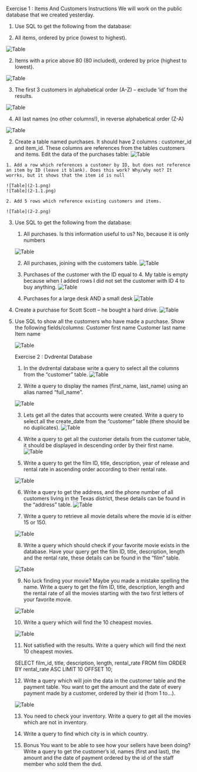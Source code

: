 Exercise 1 : Items And Customers
Instructions
We will work on the public database that we created yesterday.

1. Use SQL to get the following from the database:

  1. All items, ordered by price (lowest to highest).

  ![Table](1-1.png)

  2. Items with a price above 80 (80 included), ordered by price (highest to lowest).

  ![Table](1-2.png)

  3. The first 3 customers in alphabetical order (A-Z) – exclude ‘id’ from the results.

  ![Table](1-3.png)

  4. All last names (no other columns!), in reverse alphabetical order (Z-A)

  ![Table](1-4.png)


  2. Create a table named purchases. It should have 2 columns : customer_id and item_id. These columns are references from the tables customers and items. Edit the data of the purchases table:
  ![Table](2.png)

    1. Add a row which references a customer by ID, but does not reference an item by ID (leave it blank). Does this work? Why/why not? It worrks, but it shows that the item id is null

    ![Table](2-1.png)
    ![Table](2-1.1.png)

    2. Add 5 rows which reference existing customers and items.

    ![Table](2-2.png)

  3. Use SQL to get the following from the database:
      1. All purchases. Is this information useful to us? No, because it is only numbers

      ![Table](3-1.png)


      2. All purchases, joining with the customers table.
      ![Table](3-2.png)


      3. Purchases of the customer with the ID equal to 4.
      My table is empty because when I added rows I did not set the customer with ID 4 to buy anything.
      ![Table](3-3.png)

      4. Purchases for a large desk AND a small desk
      ![Table](3-4.png)


  4. Create a purchase for Scott Scott – he bought a hard drive.
  ![Table](4.png)


  5. Use SQL to show all the customers who have made a purchase. Show the following fields/columns:
      Customer first name
      Customer last name
      Item name

      ![Table](5.png)

      Exercise 2 : Dvdrental Database

      1. In the dvdrental database write a query to select all the columns from the “customer” table.
      ![Table](e1.png)


      2. Write a query to display the names (first_name, last_name) using an alias named “full_name”.

      ![Table](e2.png)


      3. Lets get all the dates that accounts were created. Write a query to select all the create_date from the “customer” table (there should be no duplicates).
      ![Table](3.png)


      4. Write a query to get all the customer details from the customer table, it should be displayed in descending order by their first name.
      ![Table](e4.png)


      5. Write a query to get the film ID, title, description, year of release and rental rate in ascending order according to their rental rate.

      ![Table](05.png)


      6. Write a query to get the address, and the phone number of all customers living in the Texas district, these details can be found in the “address” table.
      ![Table](6.png)


      7. Write a query to retrieve all movie details where the movie id is either 15 or 150.

      ![Table](7.png)


      8. Write a query which should check if your favorite movie exists in the database. Have your query get the film ID, title, description, length and the rental rate, these details can be found in the “film” table.

      ![Table](8.png)


      9. No luck finding your movie? Maybe you made a mistake spelling the name. Write a query to get the film ID, title, description, length and the rental rate of all the movies starting with the two first letters of your favorite movie.

      ![Table](9.png)


      10. Write a query which will find the 10 cheapest movies.

      ![Table](10.png)


      11. Not satisfied with the results. Write a query which will find the next 10 cheapest movies.

      SELECT film_id, title, description, length, rental_rate
      FROM film
      ORDER BY rental_rate ASC
      LIMIT 10 OFFSET 10;



      12. Write a query which will join the data in the customer table and the payment table. You want to get the amount and the date of every payment made by a customer, ordered by their id (from 1 to…).

      ![Table](12.png)


      13. You need to check your inventory. Write a query to get all the movies which are not in inventory.

      14. Write a query to find which city is in which country.

      15. Bonus You want to be able to see how your sellers have been doing? Write a query to get the customer’s id, names (first and last), the amount and the date of payment ordered by the id of the staff member who sold them the dvd.
